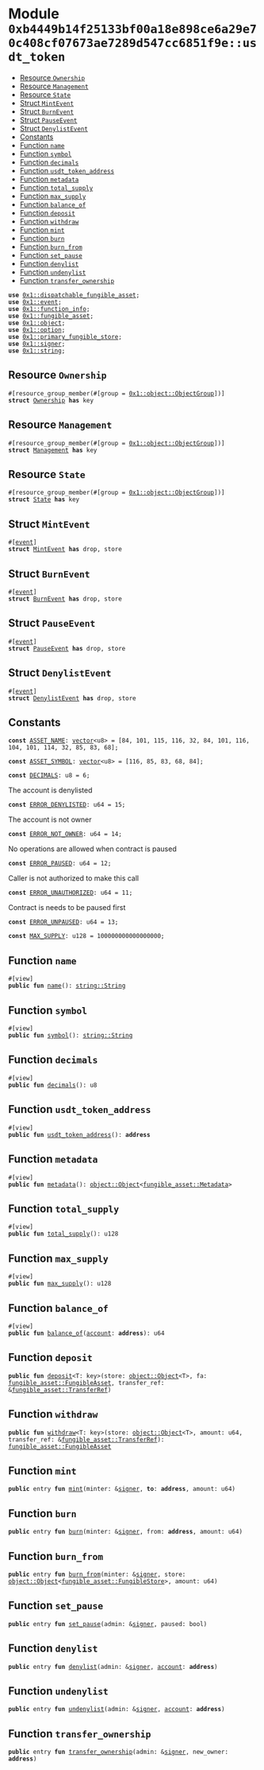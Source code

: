 
<a id="0xb4449b14f25133bf00a18e898ce6a29e70c408cf07673ae7289d547cc6851f9e_usdt_token"></a>

# Module `0xb4449b14f25133bf00a18e898ce6a29e70c408cf07673ae7289d547cc6851f9e::usdt_token`



-  [Resource `Ownership`](#0xb4449b14f25133bf00a18e898ce6a29e70c408cf07673ae7289d547cc6851f9e_usdt_token_Ownership)
-  [Resource `Management`](#0xb4449b14f25133bf00a18e898ce6a29e70c408cf07673ae7289d547cc6851f9e_usdt_token_Management)
-  [Resource `State`](#0xb4449b14f25133bf00a18e898ce6a29e70c408cf07673ae7289d547cc6851f9e_usdt_token_State)
-  [Struct `MintEvent`](#0xb4449b14f25133bf00a18e898ce6a29e70c408cf07673ae7289d547cc6851f9e_usdt_token_MintEvent)
-  [Struct `BurnEvent`](#0xb4449b14f25133bf00a18e898ce6a29e70c408cf07673ae7289d547cc6851f9e_usdt_token_BurnEvent)
-  [Struct `PauseEvent`](#0xb4449b14f25133bf00a18e898ce6a29e70c408cf07673ae7289d547cc6851f9e_usdt_token_PauseEvent)
-  [Struct `DenylistEvent`](#0xb4449b14f25133bf00a18e898ce6a29e70c408cf07673ae7289d547cc6851f9e_usdt_token_DenylistEvent)
-  [Constants](#@Constants_0)
-  [Function `name`](#0xb4449b14f25133bf00a18e898ce6a29e70c408cf07673ae7289d547cc6851f9e_usdt_token_name)
-  [Function `symbol`](#0xb4449b14f25133bf00a18e898ce6a29e70c408cf07673ae7289d547cc6851f9e_usdt_token_symbol)
-  [Function `decimals`](#0xb4449b14f25133bf00a18e898ce6a29e70c408cf07673ae7289d547cc6851f9e_usdt_token_decimals)
-  [Function `usdt_token_address`](#0xb4449b14f25133bf00a18e898ce6a29e70c408cf07673ae7289d547cc6851f9e_usdt_token_usdt_token_address)
-  [Function `metadata`](#0xb4449b14f25133bf00a18e898ce6a29e70c408cf07673ae7289d547cc6851f9e_usdt_token_metadata)
-  [Function `total_supply`](#0xb4449b14f25133bf00a18e898ce6a29e70c408cf07673ae7289d547cc6851f9e_usdt_token_total_supply)
-  [Function `max_supply`](#0xb4449b14f25133bf00a18e898ce6a29e70c408cf07673ae7289d547cc6851f9e_usdt_token_max_supply)
-  [Function `balance_of`](#0xb4449b14f25133bf00a18e898ce6a29e70c408cf07673ae7289d547cc6851f9e_usdt_token_balance_of)
-  [Function `deposit`](#0xb4449b14f25133bf00a18e898ce6a29e70c408cf07673ae7289d547cc6851f9e_usdt_token_deposit)
-  [Function `withdraw`](#0xb4449b14f25133bf00a18e898ce6a29e70c408cf07673ae7289d547cc6851f9e_usdt_token_withdraw)
-  [Function `mint`](#0xb4449b14f25133bf00a18e898ce6a29e70c408cf07673ae7289d547cc6851f9e_usdt_token_mint)
-  [Function `burn`](#0xb4449b14f25133bf00a18e898ce6a29e70c408cf07673ae7289d547cc6851f9e_usdt_token_burn)
-  [Function `burn_from`](#0xb4449b14f25133bf00a18e898ce6a29e70c408cf07673ae7289d547cc6851f9e_usdt_token_burn_from)
-  [Function `set_pause`](#0xb4449b14f25133bf00a18e898ce6a29e70c408cf07673ae7289d547cc6851f9e_usdt_token_set_pause)
-  [Function `denylist`](#0xb4449b14f25133bf00a18e898ce6a29e70c408cf07673ae7289d547cc6851f9e_usdt_token_denylist)
-  [Function `undenylist`](#0xb4449b14f25133bf00a18e898ce6a29e70c408cf07673ae7289d547cc6851f9e_usdt_token_undenylist)
-  [Function `transfer_ownership`](#0xb4449b14f25133bf00a18e898ce6a29e70c408cf07673ae7289d547cc6851f9e_usdt_token_transfer_ownership)


<pre><code><b>use</b> <a href="">0x1::dispatchable_fungible_asset</a>;
<b>use</b> <a href="">0x1::event</a>;
<b>use</b> <a href="">0x1::function_info</a>;
<b>use</b> <a href="">0x1::fungible_asset</a>;
<b>use</b> <a href="">0x1::object</a>;
<b>use</b> <a href="">0x1::option</a>;
<b>use</b> <a href="">0x1::primary_fungible_store</a>;
<b>use</b> <a href="">0x1::signer</a>;
<b>use</b> <a href="">0x1::string</a>;
</code></pre>



<a id="0xb4449b14f25133bf00a18e898ce6a29e70c408cf07673ae7289d547cc6851f9e_usdt_token_Ownership"></a>

## Resource `Ownership`



<pre><code>#[resource_group_member(#[group = <a href="_ObjectGroup">0x1::object::ObjectGroup</a>])]
<b>struct</b> <a href="usdt.md#0xb4449b14f25133bf00a18e898ce6a29e70c408cf07673ae7289d547cc6851f9e_usdt_token_Ownership">Ownership</a> <b>has</b> key
</code></pre>



<a id="0xb4449b14f25133bf00a18e898ce6a29e70c408cf07673ae7289d547cc6851f9e_usdt_token_Management"></a>

## Resource `Management`



<pre><code>#[resource_group_member(#[group = <a href="_ObjectGroup">0x1::object::ObjectGroup</a>])]
<b>struct</b> <a href="usdt.md#0xb4449b14f25133bf00a18e898ce6a29e70c408cf07673ae7289d547cc6851f9e_usdt_token_Management">Management</a> <b>has</b> key
</code></pre>



<a id="0xb4449b14f25133bf00a18e898ce6a29e70c408cf07673ae7289d547cc6851f9e_usdt_token_State"></a>

## Resource `State`



<pre><code>#[resource_group_member(#[group = <a href="_ObjectGroup">0x1::object::ObjectGroup</a>])]
<b>struct</b> <a href="usdt.md#0xb4449b14f25133bf00a18e898ce6a29e70c408cf07673ae7289d547cc6851f9e_usdt_token_State">State</a> <b>has</b> key
</code></pre>



<a id="0xb4449b14f25133bf00a18e898ce6a29e70c408cf07673ae7289d547cc6851f9e_usdt_token_MintEvent"></a>

## Struct `MintEvent`



<pre><code>#[<a href="">event</a>]
<b>struct</b> <a href="usdt.md#0xb4449b14f25133bf00a18e898ce6a29e70c408cf07673ae7289d547cc6851f9e_usdt_token_MintEvent">MintEvent</a> <b>has</b> drop, store
</code></pre>



<a id="0xb4449b14f25133bf00a18e898ce6a29e70c408cf07673ae7289d547cc6851f9e_usdt_token_BurnEvent"></a>

## Struct `BurnEvent`



<pre><code>#[<a href="">event</a>]
<b>struct</b> <a href="usdt.md#0xb4449b14f25133bf00a18e898ce6a29e70c408cf07673ae7289d547cc6851f9e_usdt_token_BurnEvent">BurnEvent</a> <b>has</b> drop, store
</code></pre>



<a id="0xb4449b14f25133bf00a18e898ce6a29e70c408cf07673ae7289d547cc6851f9e_usdt_token_PauseEvent"></a>

## Struct `PauseEvent`



<pre><code>#[<a href="">event</a>]
<b>struct</b> <a href="usdt.md#0xb4449b14f25133bf00a18e898ce6a29e70c408cf07673ae7289d547cc6851f9e_usdt_token_PauseEvent">PauseEvent</a> <b>has</b> drop, store
</code></pre>



<a id="0xb4449b14f25133bf00a18e898ce6a29e70c408cf07673ae7289d547cc6851f9e_usdt_token_DenylistEvent"></a>

## Struct `DenylistEvent`



<pre><code>#[<a href="">event</a>]
<b>struct</b> <a href="usdt.md#0xb4449b14f25133bf00a18e898ce6a29e70c408cf07673ae7289d547cc6851f9e_usdt_token_DenylistEvent">DenylistEvent</a> <b>has</b> drop, store
</code></pre>



<a id="@Constants_0"></a>

## Constants


<a id="0xb4449b14f25133bf00a18e898ce6a29e70c408cf07673ae7289d547cc6851f9e_usdt_token_ASSET_NAME"></a>



<pre><code><b>const</b> <a href="usdt.md#0xb4449b14f25133bf00a18e898ce6a29e70c408cf07673ae7289d547cc6851f9e_usdt_token_ASSET_NAME">ASSET_NAME</a>: <a href="">vector</a>&lt;u8&gt; = [84, 101, 115, 116, 32, 84, 101, 116, 104, 101, 114, 32, 85, 83, 68];
</code></pre>



<a id="0xb4449b14f25133bf00a18e898ce6a29e70c408cf07673ae7289d547cc6851f9e_usdt_token_ASSET_SYMBOL"></a>



<pre><code><b>const</b> <a href="usdt.md#0xb4449b14f25133bf00a18e898ce6a29e70c408cf07673ae7289d547cc6851f9e_usdt_token_ASSET_SYMBOL">ASSET_SYMBOL</a>: <a href="">vector</a>&lt;u8&gt; = [116, 85, 83, 68, 84];
</code></pre>



<a id="0xb4449b14f25133bf00a18e898ce6a29e70c408cf07673ae7289d547cc6851f9e_usdt_token_DECIMALS"></a>



<pre><code><b>const</b> <a href="usdt.md#0xb4449b14f25133bf00a18e898ce6a29e70c408cf07673ae7289d547cc6851f9e_usdt_token_DECIMALS">DECIMALS</a>: u8 = 6;
</code></pre>



<a id="0xb4449b14f25133bf00a18e898ce6a29e70c408cf07673ae7289d547cc6851f9e_usdt_token_ERROR_DENYLISTED"></a>

The account is denylisted


<pre><code><b>const</b> <a href="usdt.md#0xb4449b14f25133bf00a18e898ce6a29e70c408cf07673ae7289d547cc6851f9e_usdt_token_ERROR_DENYLISTED">ERROR_DENYLISTED</a>: u64 = 15;
</code></pre>



<a id="0xb4449b14f25133bf00a18e898ce6a29e70c408cf07673ae7289d547cc6851f9e_usdt_token_ERROR_NOT_OWNER"></a>

The account is not owner


<pre><code><b>const</b> <a href="usdt.md#0xb4449b14f25133bf00a18e898ce6a29e70c408cf07673ae7289d547cc6851f9e_usdt_token_ERROR_NOT_OWNER">ERROR_NOT_OWNER</a>: u64 = 14;
</code></pre>



<a id="0xb4449b14f25133bf00a18e898ce6a29e70c408cf07673ae7289d547cc6851f9e_usdt_token_ERROR_PAUSED"></a>

No operations are allowed when contract is paused


<pre><code><b>const</b> <a href="usdt.md#0xb4449b14f25133bf00a18e898ce6a29e70c408cf07673ae7289d547cc6851f9e_usdt_token_ERROR_PAUSED">ERROR_PAUSED</a>: u64 = 12;
</code></pre>



<a id="0xb4449b14f25133bf00a18e898ce6a29e70c408cf07673ae7289d547cc6851f9e_usdt_token_ERROR_UNAUTHORIZED"></a>

Caller is not authorized to make this call


<pre><code><b>const</b> <a href="usdt.md#0xb4449b14f25133bf00a18e898ce6a29e70c408cf07673ae7289d547cc6851f9e_usdt_token_ERROR_UNAUTHORIZED">ERROR_UNAUTHORIZED</a>: u64 = 11;
</code></pre>



<a id="0xb4449b14f25133bf00a18e898ce6a29e70c408cf07673ae7289d547cc6851f9e_usdt_token_ERROR_UNPAUSED"></a>

Contract is needs to be paused first


<pre><code><b>const</b> <a href="usdt.md#0xb4449b14f25133bf00a18e898ce6a29e70c408cf07673ae7289d547cc6851f9e_usdt_token_ERROR_UNPAUSED">ERROR_UNPAUSED</a>: u64 = 13;
</code></pre>



<a id="0xb4449b14f25133bf00a18e898ce6a29e70c408cf07673ae7289d547cc6851f9e_usdt_token_MAX_SUPPLY"></a>



<pre><code><b>const</b> <a href="usdt.md#0xb4449b14f25133bf00a18e898ce6a29e70c408cf07673ae7289d547cc6851f9e_usdt_token_MAX_SUPPLY">MAX_SUPPLY</a>: u128 = 100000000000000000;
</code></pre>



<a id="0xb4449b14f25133bf00a18e898ce6a29e70c408cf07673ae7289d547cc6851f9e_usdt_token_name"></a>

## Function `name`



<pre><code>#[view]
<b>public</b> <b>fun</b> <a href="usdt.md#0xb4449b14f25133bf00a18e898ce6a29e70c408cf07673ae7289d547cc6851f9e_usdt_token_name">name</a>(): <a href="_String">string::String</a>
</code></pre>



<a id="0xb4449b14f25133bf00a18e898ce6a29e70c408cf07673ae7289d547cc6851f9e_usdt_token_symbol"></a>

## Function `symbol`



<pre><code>#[view]
<b>public</b> <b>fun</b> <a href="usdt.md#0xb4449b14f25133bf00a18e898ce6a29e70c408cf07673ae7289d547cc6851f9e_usdt_token_symbol">symbol</a>(): <a href="_String">string::String</a>
</code></pre>



<a id="0xb4449b14f25133bf00a18e898ce6a29e70c408cf07673ae7289d547cc6851f9e_usdt_token_decimals"></a>

## Function `decimals`



<pre><code>#[view]
<b>public</b> <b>fun</b> <a href="usdt.md#0xb4449b14f25133bf00a18e898ce6a29e70c408cf07673ae7289d547cc6851f9e_usdt_token_decimals">decimals</a>(): u8
</code></pre>



<a id="0xb4449b14f25133bf00a18e898ce6a29e70c408cf07673ae7289d547cc6851f9e_usdt_token_usdt_token_address"></a>

## Function `usdt_token_address`



<pre><code>#[view]
<b>public</b> <b>fun</b> <a href="usdt.md#0xb4449b14f25133bf00a18e898ce6a29e70c408cf07673ae7289d547cc6851f9e_usdt_token_usdt_token_address">usdt_token_address</a>(): <b>address</b>
</code></pre>



<a id="0xb4449b14f25133bf00a18e898ce6a29e70c408cf07673ae7289d547cc6851f9e_usdt_token_metadata"></a>

## Function `metadata`



<pre><code>#[view]
<b>public</b> <b>fun</b> <a href="usdt.md#0xb4449b14f25133bf00a18e898ce6a29e70c408cf07673ae7289d547cc6851f9e_usdt_token_metadata">metadata</a>(): <a href="_Object">object::Object</a>&lt;<a href="_Metadata">fungible_asset::Metadata</a>&gt;
</code></pre>



<a id="0xb4449b14f25133bf00a18e898ce6a29e70c408cf07673ae7289d547cc6851f9e_usdt_token_total_supply"></a>

## Function `total_supply`



<pre><code>#[view]
<b>public</b> <b>fun</b> <a href="usdt.md#0xb4449b14f25133bf00a18e898ce6a29e70c408cf07673ae7289d547cc6851f9e_usdt_token_total_supply">total_supply</a>(): u128
</code></pre>



<a id="0xb4449b14f25133bf00a18e898ce6a29e70c408cf07673ae7289d547cc6851f9e_usdt_token_max_supply"></a>

## Function `max_supply`



<pre><code>#[view]
<b>public</b> <b>fun</b> <a href="usdt.md#0xb4449b14f25133bf00a18e898ce6a29e70c408cf07673ae7289d547cc6851f9e_usdt_token_max_supply">max_supply</a>(): u128
</code></pre>



<a id="0xb4449b14f25133bf00a18e898ce6a29e70c408cf07673ae7289d547cc6851f9e_usdt_token_balance_of"></a>

## Function `balance_of`



<pre><code>#[view]
<b>public</b> <b>fun</b> <a href="usdt.md#0xb4449b14f25133bf00a18e898ce6a29e70c408cf07673ae7289d547cc6851f9e_usdt_token_balance_of">balance_of</a>(<a href="">account</a>: <b>address</b>): u64
</code></pre>



<a id="0xb4449b14f25133bf00a18e898ce6a29e70c408cf07673ae7289d547cc6851f9e_usdt_token_deposit"></a>

## Function `deposit`



<pre><code><b>public</b> <b>fun</b> <a href="usdt.md#0xb4449b14f25133bf00a18e898ce6a29e70c408cf07673ae7289d547cc6851f9e_usdt_token_deposit">deposit</a>&lt;T: key&gt;(store: <a href="_Object">object::Object</a>&lt;T&gt;, fa: <a href="_FungibleAsset">fungible_asset::FungibleAsset</a>, transfer_ref: &<a href="_TransferRef">fungible_asset::TransferRef</a>)
</code></pre>



<a id="0xb4449b14f25133bf00a18e898ce6a29e70c408cf07673ae7289d547cc6851f9e_usdt_token_withdraw"></a>

## Function `withdraw`



<pre><code><b>public</b> <b>fun</b> <a href="usdt.md#0xb4449b14f25133bf00a18e898ce6a29e70c408cf07673ae7289d547cc6851f9e_usdt_token_withdraw">withdraw</a>&lt;T: key&gt;(store: <a href="_Object">object::Object</a>&lt;T&gt;, amount: u64, transfer_ref: &<a href="_TransferRef">fungible_asset::TransferRef</a>): <a href="_FungibleAsset">fungible_asset::FungibleAsset</a>
</code></pre>



<a id="0xb4449b14f25133bf00a18e898ce6a29e70c408cf07673ae7289d547cc6851f9e_usdt_token_mint"></a>

## Function `mint`



<pre><code><b>public</b> entry <b>fun</b> <a href="usdt.md#0xb4449b14f25133bf00a18e898ce6a29e70c408cf07673ae7289d547cc6851f9e_usdt_token_mint">mint</a>(minter: &<a href="">signer</a>, <b>to</b>: <b>address</b>, amount: u64)
</code></pre>



<a id="0xb4449b14f25133bf00a18e898ce6a29e70c408cf07673ae7289d547cc6851f9e_usdt_token_burn"></a>

## Function `burn`



<pre><code><b>public</b> entry <b>fun</b> <a href="usdt.md#0xb4449b14f25133bf00a18e898ce6a29e70c408cf07673ae7289d547cc6851f9e_usdt_token_burn">burn</a>(minter: &<a href="">signer</a>, from: <b>address</b>, amount: u64)
</code></pre>



<a id="0xb4449b14f25133bf00a18e898ce6a29e70c408cf07673ae7289d547cc6851f9e_usdt_token_burn_from"></a>

## Function `burn_from`



<pre><code><b>public</b> entry <b>fun</b> <a href="usdt.md#0xb4449b14f25133bf00a18e898ce6a29e70c408cf07673ae7289d547cc6851f9e_usdt_token_burn_from">burn_from</a>(minter: &<a href="">signer</a>, store: <a href="_Object">object::Object</a>&lt;<a href="_FungibleStore">fungible_asset::FungibleStore</a>&gt;, amount: u64)
</code></pre>



<a id="0xb4449b14f25133bf00a18e898ce6a29e70c408cf07673ae7289d547cc6851f9e_usdt_token_set_pause"></a>

## Function `set_pause`



<pre><code><b>public</b> entry <b>fun</b> <a href="usdt.md#0xb4449b14f25133bf00a18e898ce6a29e70c408cf07673ae7289d547cc6851f9e_usdt_token_set_pause">set_pause</a>(admin: &<a href="">signer</a>, paused: bool)
</code></pre>



<a id="0xb4449b14f25133bf00a18e898ce6a29e70c408cf07673ae7289d547cc6851f9e_usdt_token_denylist"></a>

## Function `denylist`



<pre><code><b>public</b> entry <b>fun</b> <a href="usdt.md#0xb4449b14f25133bf00a18e898ce6a29e70c408cf07673ae7289d547cc6851f9e_usdt_token_denylist">denylist</a>(admin: &<a href="">signer</a>, <a href="">account</a>: <b>address</b>)
</code></pre>



<a id="0xb4449b14f25133bf00a18e898ce6a29e70c408cf07673ae7289d547cc6851f9e_usdt_token_undenylist"></a>

## Function `undenylist`



<pre><code><b>public</b> entry <b>fun</b> <a href="usdt.md#0xb4449b14f25133bf00a18e898ce6a29e70c408cf07673ae7289d547cc6851f9e_usdt_token_undenylist">undenylist</a>(admin: &<a href="">signer</a>, <a href="">account</a>: <b>address</b>)
</code></pre>



<a id="0xb4449b14f25133bf00a18e898ce6a29e70c408cf07673ae7289d547cc6851f9e_usdt_token_transfer_ownership"></a>

## Function `transfer_ownership`



<pre><code><b>public</b> entry <b>fun</b> <a href="usdt.md#0xb4449b14f25133bf00a18e898ce6a29e70c408cf07673ae7289d547cc6851f9e_usdt_token_transfer_ownership">transfer_ownership</a>(admin: &<a href="">signer</a>, new_owner: <b>address</b>)
</code></pre>
